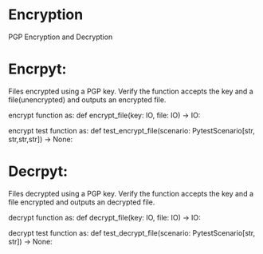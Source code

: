 # Encryption

PGP Encryption and Decryption

# Encrpyt:

Files encrypted using a PGP key.
Verify the function accepts the key and a file(unencrypted) and outputs an encrypted file.

encrypt function as:
def encrypt_file(key: IO, file: IO) -> IO:

encrypt test function as:
def test_encrypt_file(scenario: PytestScenario[str, str,str,str]) -> None:

# Decrpyt:

Files decrypted using a PGP key.
Verify the function accepts the key and a file encrypted and outputs an decrypted file.

decrypt function as:
def decrypt_file(key: IO, file: IO) -> IO:

decrypt test function as:
def test_decrypt_file(scenario: PytestScenario[str, str]) -> None:
